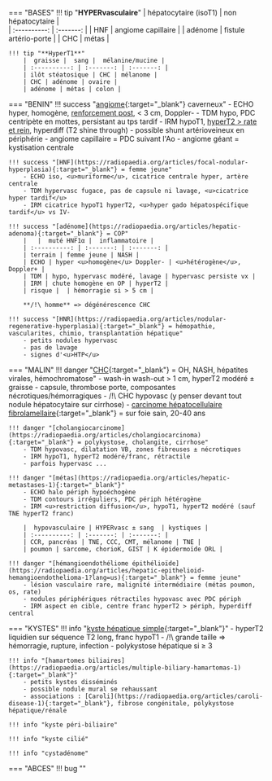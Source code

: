 === "BASES"
    !!! tip "**HYPERvasculaire**"
        |  hépatocytaire (isoT1) |  non hépatocytaire |  
        | :----------: | :-------: |
        | HNF | angiome capillaire | 
        | adénome | fistule artério-porte | 
        | CHC | métas | 

    !!! tip "**HyperT1**"
        |  graisse |  sang |  mélanine/mucine |
        | :----------: | :-------: | :-------: |
        | ilôt stéatosique | CHC | mélanome |
        | CHC | adénome | ovaire | 
        | adénome | métas | colon | 


=== "BENIN"
    !!! success "[angiome](https://radiopaedia.org/articles/hepatic-haemangioma-3){:target="_blank"} caverneux"
        - ECHO hyper, homogène, <u>renforcement post</u>, < 3 cm, Doppler-
        - TDM hypo, PDC centripète en mottes, persistant au tps tardif
        - IRM hypoT1, <u>hyperT2 > rate et rein</u>, hyperdiff (T2 shine through)
        - possible shunt artérioveineux en périphérie
        - angiome capillaire = PDC suivant l'Ao
        - angiome géant = kystisation centrale

    !!! success "[HNF](https://radiopaedia.org/articles/focal-nodular-hyperplasia){:target="_blank"} = femme jeune"
        - ECHO iso, <u>muriforme</u>, cicatrice centrale hyper, artère centrale
        - TDM hypervasc fugace, pas de capsule ni lavage, <u>cicatrice hyper tardif</u>
        - IRM cicatrice hypoT1 hyperT2, <u>hyper gado hépatospécifique tardif</u> vs IV-

    !!! success "[adénome](https://radiopaedia.org/articles/hepatic-adenoma){:target="_blank"} = COP"
        |   |  muté HNF1α |  inflammatoire | 
        | :----------: | :-------: | :-------: |
        | terrain | femme jeune | NASH |
        | ECHO | hyper <u>homogène</u> Doppler- | <u>hétérogène</u>, Doppler+ |
        | TDM | hypo, hypervasc modéré, lavage | hypervasc persiste vx |
        | IRM | chute homogène en OP | hyperT2 |
        | risque |  | hémorragie si > 5 cm |
        
        **/!\ homme** => dégénérescence CHC

    !!! success "[HNR](https://radiopaedia.org/articles/nodular-regenerative-hyperplasia){:target="_blank"} = hémopathie, vascularites, chimio, transplantation hépatique"
        - petits nodules hypervasc
        - pas de lavage
        - signes d'<u>HTP</u>

=== "MALIN"
    !!! danger "[CHC](https://radiopaedia.org/articles/hepatocellular-carcinoma){:target="_blank"} = OH, NASH, hépatites virales, hémochromatose"
        - wash-in wash-out > 1 cm, hyperT2 modéré ± graisse
        - capsule, thrombose porte, composantes nécrotiques/hémorragiques
        - /!\ CHC hypovasc (y penser devant tout nodule hépatocytaire sur cirrhose)
        - [carcinome hépatocellulaire fibrolamellaire](https://radiopaedia.org/articles/fibrolamellar-hepatocellular-carcinoma?lang=us){:target="_blank"} = sur foie sain, 20-40 ans

    !!! danger "[cholangiocarcinome](https://radiopaedia.org/articles/cholangiocarcinoma){:target="_blank"} = polykystose, cholangite, cirrhose"
        - TDM hypovasc, dilatation VB, zones fibreuses ± nécrotiques
        - IRM hypoT1, hyperT2 modéré/franc, rétractile
        - parfois hypervasc ...

    !!! danger "[métas](https://radiopaedia.org/articles/hepatic-metastases-1){:target="_blank"}"
        - ECHO halo périph hypoéchogène
        - TDM contours irréguliers, PDC périph hétérogène
        - IRM <u>restriction diffusion</u>, hypoT1, hyperT2 modéré (sauf TNE hyperT2 franc)

        |  hypovasculaire | HYPERvasc ± sang  | kystiques |  
        | :----------: | :-------: | :-------: | 
        | CCR, pancréas | TNE, CCC, CMT, mélanome | TNE | 
        | poumon | sarcome, chorioK, GIST | K épidermoïde ORL | 

    !!! danger "[hémangioendothéliome épithélioïde](https://radiopaedia.org/articles/hepatic-epithelioid-hemangioendothelioma-1?lang=us){:target="_blank"} = femme jeune"
        - lésion vasculaire rare, malignité intermédiaire (métas poumon, os, rate)
        - nodules périphériques rétractiles hypovasc avec PDC périph
        - IRM aspect en cible, centre franc hyperT2 > périph, hyperdiff central

=== "KYSTES"
    !!! info "[kyste hépatique simple](https://radiopaedia.org/articles/simple-hepatic-cyst){:target="_blank"}"
        - hyperT2 liquidien sur séquence T2 long, franc hypoT1
        - /!\ grande taille => hémorragie, rupture, infection
        - polykystose hépatique si ≥ 3

    !!! info "[hamartomes biliaires](https://radiopaedia.org/articles/multiple-biliary-hamartomas-1){:target="_blank"}"
        - petits kystes disséminés
        - possible nodule mural se rehaussant
        - associations : [Caroli](https://radiopaedia.org/articles/caroli-disease-1){:target="_blank"}, fibrose congénitale, polykystose hépatique/rénale

    !!! info "kyste péri-biliaire"

    !!! info "kyste cilié"

    !!! info "cystadénome"

=== "ABCES"
    !!! bug ""